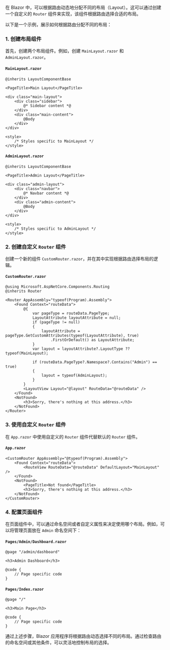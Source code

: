 在 Blazor 中，可以根据路由动态地分配不同的布局（Layout）。这可以通过创建一个自定义的 `Router` 组件来实现，该组件根据路由选择合适的布局。

以下是一个示例，展示如何根据路由分配不同的布局：

### 1. 创建布局组件

首先，创建两个布局组件。例如，创建 `MainLayout.razor` 和 `AdminLayout.razor`。

#### `MainLayout.razor`
```razor
@inherits LayoutComponentBase

<PageTitle>Main Layout</PageTitle>

<div class="main-layout">
    <div class="sidebar">
        @* Sidebar content *@
    </div>
    <div class="main-content">
        @Body
    </div>
</div>

<style>
    /* Styles specific to MainLayout */
</style>
```

#### `AdminLayout.razor`
```razor
@inherits LayoutComponentBase

<PageTitle>Admin Layout</PageTitle>

<div class="admin-layout">
    <div class="navbar">
        @* Navbar content *@
    </div>
    <div class="admin-content">
        @Body
    </div>
</div>

<style>
    /* Styles specific to AdminLayout */
</style>
```

### 2. 创建自定义 `Router` 组件

创建一个新的组件 `CustomRouter.razor`，并在其中实现根据路由选择布局的逻辑。

#### `CustomRouter.razor`
```razor
@using Microsoft.AspNetCore.Components.Routing
@inherits Router

<Router AppAssembly="typeof(Program).Assembly">
    <Found Context="routeData">
        @{
            var pageType = routeData.PageType;
            LayoutAttribute layoutAttribute = null;
            if (pageType != null)
            {
                layoutAttribute = pageType.GetCustomAttributes(typeof(LayoutAttribute), true)
                    .FirstOrDefault() as LayoutAttribute;
            }
            var layout = layoutAttribute?.LayoutType ?? typeof(MainLayout);

            if (routeData.PageType?.Namespace?.Contains("Admin") == true)
            {
                layout = typeof(AdminLayout);
            }
        }
        <LayoutView Layout="@layout" RouteData="@routeData" />
    </Found>
    <NotFound>
        <h3>Sorry, there's nothing at this address.</h3>
    </NotFound>
</Router>
```

### 3. 使用自定义 `Router` 组件

在 `App.razor` 中使用自定义的 `Router` 组件代替默认的 `Router` 组件。

#### `App.razor`
```razor
<CustomRouter AppAssembly="@typeof(Program).Assembly">
    <Found Context="routeData">
        <RouteView RouteData="@routeData" DefaultLayout="MainLayout" />
    </Found>
    <NotFound>
        <PageTitle>Not found</PageTitle>
        <h3>Sorry, there's nothing at this address.</h3>
    </NotFound>
</CustomRouter>
```

### 4. 配置页面组件

在页面组件中，可以通过命名空间或者自定义属性来决定使用哪个布局。例如，可以将管理页面放在 `Admin` 命名空间下：

#### `Pages/Admin/Dashboard.razor`
```razor
@page "/admin/dashboard"

<h3>Admin Dashboard</h3>

@code {
    // Page specific code
}
```

#### `Pages/Index.razor`
```razor
@page "/"

<h3>Main Page</h3>

@code {
    // Page specific code
}
```

通过上述步骤，Blazor 应用程序将根据路由动态选择不同的布局。通过检查路由的命名空间或其他条件，可以灵活地控制布局的选择。